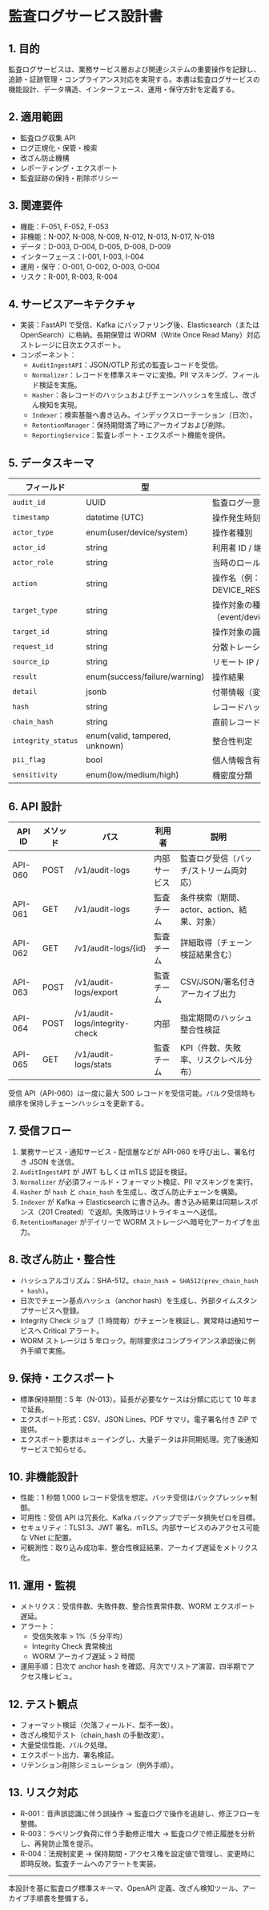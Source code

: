 # 監査ログサービス設計書

## 1. 目的
監査ログサービスは、業務サービス層および関連システムの重要操作を記録し、追跡・証跡管理・コンプライアンス対応を実現する。本書は監査ログサービスの機能設計、データ構造、インターフェース、運用・保守方針を定義する。

## 2. 適用範囲
- 監査ログ収集 API
- ログ正規化・保管・検索
- 改ざん防止機構
- レポーティング・エクスポート
- 監査証跡の保持・削除ポリシー

## 3. 関連要件
- 機能：F-051, F-052, F-053
- 非機能：N-007, N-008, N-009, N-012, N-013, N-017, N-018
- データ：D-003, D-004, D-005, D-008, D-009
- インターフェース：I-001, I-003, I-004
- 運用・保守：O-001, O-002, O-003, O-004
- リスク：R-001, R-003, R-004

## 4. サービスアーキテクチャ
- 実装：FastAPI で受信、Kafka にバッファリング後、Elasticsearch（または OpenSearch）に格納。長期保管は WORM（Write Once Read Many）対応ストレージに日次エクスポート。
- コンポーネント：
  - `AuditIngestAPI`：JSON/OTLP 形式の監査レコードを受信。
  - `Normalizer`：レコードを標準スキーマに変換。PII マスキング、フィールド検証を実施。
  - `Hasher`：各レコードのハッシュおよびチェーンハッシュを生成し、改ざん検知を実現。
  - `Indexer`：検索基盤へ書き込み。インデックスローテーション（日次）。
  - `RetentionManager`：保持期間満了時にアーカイブおよび削除。
  - `ReportingService`：監査レポート・エクスポート機能を提供。

## 5. データスキーマ
| フィールド | 型 | 説明 |
|------------|----|------|
| `audit_id` | UUID | 監査ログ一意識別子 |
| `timestamp` | datetime (UTC) | 操作発生時刻 |
| `actor_type` | enum(user/device/system) | 操作者種別 |
| `actor_id` | string | 利用者 ID / 端末 ID / サービス名 |
| `actor_role` | string | 当時のロール情報 |
| `action` | string | 操作名（例：WORK_EVENT_CREATE, DEVICE_RESET）|
| `target_type` | string | 操作対象の種別（event/device/sequence/config/etc）|
| `target_id` | string | 操作対象の識別子 |
| `request_id` | string | 分散トレーシング ID との連携 |
| `source_ip` | string | リモート IP / 端末情報 |
| `result` | enum(success/failure/warning) | 操作結果 |
| `detail` | jsonb | 付帯情報（変更項目、旧値、新値など）|
| `hash` | string | レコードハッシュ |
| `chain_hash` | string | 直前レコードとのチェーンハッシュ |
| `integrity_status` | enum(valid, tampered, unknown) | 整合性判定 |
| `pii_flag` | bool | 個人情報含有フラグ |
| `sensitivity` | enum(low/medium/high) | 機密度分類 |

## 6. API 設計
| API ID | メソッド | パス | 利用者 | 説明 |
|--------|----------|------|--------|------|
| API-060 | POST | /v1/audit-logs | 内部サービス | 監査ログ受信（バッチ/ストリーム両対応）|
| API-061 | GET | /v1/audit-logs | 監査チーム | 条件検索（期間、actor、action、結果、対象）|
| API-062 | GET | /v1/audit-logs/{id} | 監査チーム | 詳細取得（チェーン検証結果含む）|
| API-063 | POST | /v1/audit-logs/export | 監査チーム | CSV/JSON/署名付きアーカイブ出力 |
| API-064 | POST | /v1/audit-logs/integrity-check | 内部 | 指定期間のハッシュ整合性検証 |
| API-065 | GET | /v1/audit-logs/stats | 監査チーム | KPI（件数、失敗率、リスクレベル分布）|

受信 API（API-060）は一度に最大 500 レコードを受信可能。バルク受信時も順序を保持しチェーンハッシュを更新する。

## 7. 受信フロー
1. 業務サービス・通知サービス・配信層などが API-060 を呼び出し、署名付き JSON を送信。
2. `AuditIngestAPI` が JWT もしくは mTLS 認証を検証。
3. `Normalizer` が必須フィールド・フォーマット検証、PII マスキングを実行。
4. `Hasher` が `hash` と `chain_hash` を生成し、改ざん防止チェーンを構築。
5. `Indexer` が Kafka → Elasticsearch に書き込み。書き込み結果は同期レスポンス（201 Created）で返却。失敗時はリトライキューへ送信。
6. `RetentionManager` がデイリーで WORM ストレージへ暗号化アーカイブを出力。

## 8. 改ざん防止・整合性
- ハッシュアルゴリズム：SHA-512。`chain_hash = SHA512(prev_chain_hash + hash)`。
- 日次でチェーン基点ハッシュ（anchor hash）を生成し、外部タイムスタンプサービスへ登録。
- Integrity Check ジョブ（1 時間毎）がチェーンを検証し、異常時は通知サービスへ Critical アラート。
- WORM ストレージは 5 年ロック。削除要求はコンプライアンス承認後に例外手順で実施。

## 9. 保持・エクスポート
- 標準保持期間：5 年（N-013）。延長が必要なケースは分類に応じて 10 年まで延長。
- エクスポート形式：CSV、JSON Lines、PDF サマリ。電子署名付き ZIP で提供。
- エクスポート要求はキューイングし、大量データは非同期処理。完了後通知サービスで知らせる。

## 10. 非機能設計
- 性能：1 秒間 1,000 レコード受信を想定。バッチ受信はバックプレッシャ制御。
- 可用性：受信 API は冗長化、Kafka バックアップでデータ損失ゼロを目標。
- セキュリティ：TLS1.3、JWT 署名、mTLS。内部サービスのみアクセス可能な VNet に配置。
- 可観測性：取り込み成功率、整合性検証結果、アーカイブ遅延をメトリクス化。

## 11. 運用・監視
- メトリクス：受信件数、失敗件数、整合性異常件数、WORM エクスポート遅延。
- アラート：
  - 受信失敗率 > 1%（5 分平均）
  - Integrity Check 異常検出
  - WORM アーカイブ遅延 > 2 時間
- 運用手順：日次で anchor hash を確認、月次でリストア演習、四半期でアクセス権レビュ。

## 12. テスト観点
- フォーマット検証（欠落フィールド、型不一致）。
- 改ざん検知テスト（chain_hash の手動改変）。
- 大量受信性能、バルク処理。
- エクスポート出力、署名検証。
- リテンション削除シミュレーション（例外手順）。

## 13. リスク対応
- R-001：音声誤認識に伴う誤操作 → 監査ログで操作を追跡し、修正フローを整備。
- R-003：ラベリング負荷に伴う手動修正増大 → 監査ログで修正履歴を分析し、再発防止策を提示。
- R-004：法規制変更 → 保持期間・アクセス権を設定値で管理し、変更時に即時反映。監査チームへのアラートを実装。

---
本設計を基に監査ログ標準スキーマ、OpenAPI 定義、改ざん検知ツール、アーカイブ手順書を整備する。
